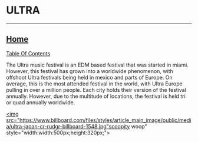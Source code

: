 # ULTRA 
---------------------------------------------------------------------------------------------------------------------------------
## [Home](index.md)
[Table Of Contents](navigate.md)

The Ultra music festival is an EDM based festival that was started in miami. However, this festival has grown into a worldwide phenomenon, with offshoot Ultra festivals being held in mexico and parts of Europe. On average, this is the most attended festival in the world, with Ultra Europe pulling in over a million people. Each city holds their version of the festival annually. However, due to the multitude of locations, the festival is held tri or quad annually worldwide.

<a href="https://www.billboard.com/files/styles/article_main_image/public/media/ultra-japan-cr-rudgr-billboard-1548.jpg" target="_blank"><img src="https://www.billboard.com/files/styles/article_main_image/public/media/ultra-japan-cr-rudgr-billboard-1548.jpg"scoopity woop"
style="width:width:500px;height:320px;"></a>
